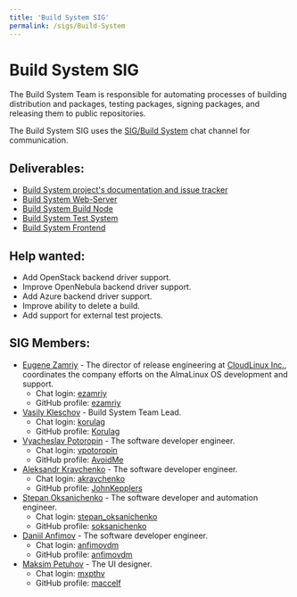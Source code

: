 ```yaml
---
title: 'Build System SIG'
permalink: /sigs/Build-System
---
```


# Build System SIG

The Build System Team is responsible for automating processes of building distribution and packages, testing packages, signing packages, and releasing them to public repositories.

The Build System SIG uses the [SIG/Build System](https://chat.almalinux.org/almalinux/channels/build-system) chat channel for communication.

## Deliverables:
* [Build System project's documentation and issue tracker](https://github.com/AlmaLinux/build-system)
* [Build System Web-Server](https://github.com/AlmaLinux/albs-web-server)
* [Build System Build Node](https://github.com/AlmaLinux/albs-node)
* [Build System Test System](https://github.com/AlmaLinux/alts)
* [Build System Frontend](https://github.com/AlmaLinux/albs-frontend)

## Help wanted:

* Add OpenStack backend driver support.
* Improve OpenNebula backend driver support.
* Add Azure backend driver support.
* Improve ability to delete a build. 
* Add support for external test projects.

## SIG Members:
* [Eugene Zamriy](mailto:ezamriy@almalinux.org) - The director of release
  engineering at [CloudLinux Inc.](https://cloudlinux.com/), coordinates the
  company efforts on the AlmaLinux OS development and support.
  * Chat login: [ezamriy](https://chat.almalinux.org/almalinux/messages/@ezamriy)
  * GitHub profile: [ezamriy](https://github.com/ezamriy)
* [Vasily Kleschov](mailto:vkleschov@cloudlinux.com) - Build System Team Lead.
  * Chat login: [korulag](https://chat.almalinux.org/almalinux/messages/@korulag)
  * GitHub profile: [Korulag](https://github.com/Korulag)
* [Vyacheslav Potoropin](mailto:vpotoropin@cloudlinux.com) - The software developer engineer.
  * Chat login: [vpotoropin](https://chat.almalinux.org/almalinux/messages/@vpotoropin)
  * GitHub profile: [AvoidMe](https://github.com/AvoidMe)
* [Aleksandr Kravchenko](mailto:akravchenko@cloudlinux.com) - The software developer engineer.
  * Chat login: [akravchenko](https://chat.almalinux.org/almalinux/messages/@akravchenko)
  * GitHub profile: [JohnKepplers](https://github.com/JohnKepplers)
* [Stepan Oksanichenko](mailto:soksanichenko@cloudlinux.com) - The software developer and automation engineer.
  * Chat login: [stepan_oksanichenko](https://chat.almalinux.org/almalinux/messages/@stepan_oksanichenko)
  * GitHub profile: [soksanichenko](https://github.com/soksanichenko)
* [Daniil Anfimov](mailto:danfimov@cloudlinux.com) - The software developer engineer.
  * Chat login: [anfimovdm](https://chat.almalinux.org/almalinux/messages/@anfimovdm)
  * GitHub profile: [anfimovdm](https://github.com/anfimovdm)
* [Maksim Petuhov](mailto:mpetuhov@cloudlinux.com) - The UI designer.
    * Chat login: [mxpthv](https://chat.almalinux.org/almalinux/messages/@mxpthv)
    * GitHub profile: [maccelf](https://github.com/maccelf)

